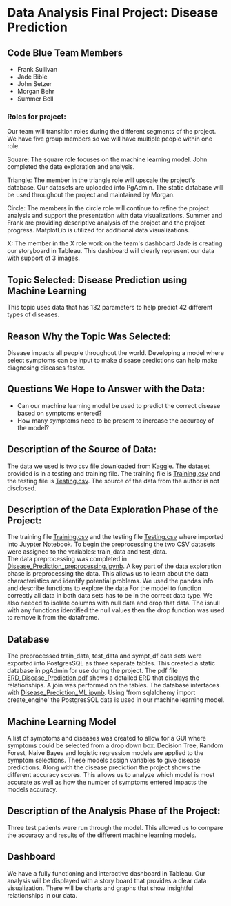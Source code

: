 # Data Analysis Final Project: Disease Prediction

## Code Blue Team Members
* Frank Sullivan
* Jade Bible
* John Setzer
* Morgan Behr 
* Summer Bell


### Roles for project:
Our team will transition roles during the different segments of the project. We have five group members so we will have multiple people within one role.

Square: The square role focuses on the machine learning model. 
John completed the data exploration and analysis. 

Triangle: The member in the triangle role will upscale the project's database. 
Our datasets are uploaded into PgAdmin.
The static database will be used throughout the project and maintained by Morgan. 

Circle: The members in the circle role will continue to refine the project analysis and support the presentation with data visualizations.
Summer and Frank are providing descriptive analysis of the project and the project progress.
MatplotLib is utilized for additional data visualizations.

X: The member in the X role work on the team's dashboard
Jade is creating our storyboard in Tableau.
This dashboard will clearly represent our data with support of 3 images.

## Topic Selected: Disease Prediction using Machine Learning 
This topic uses data that has 132 parameters to help predict 42 different types of diseases. 

## Reason Why the Topic Was Selected: 
Disease impacts all people throughout the world.
Developing a model where select symptoms can be input to make disease predictions can help make diagnosing diseases faster.

## Questions We Hope to Answer with the Data:
 * Can our machine learning model be used to predict the correct disease based on symptoms entered?
 * How many symptoms need to be present to increase the accuracy of the model?


## Description of the Source of Data: 
The data we used is two csv file downloaded from Kaggle. 
The dataset provided is in a testing and training file.
The training file is [Training.csv](Resources/Training.csv) and the testing file is [Testing.csv](Resources/Testing.csv).
The source of the data from the author is not disclosed.

## Description of the Data Exploration Phase of the Project:
The training file [Training.csv](Resources/Training.csv) and the testing file [Testing.csv](Resources/Testing.csv) where imported into Juypter Notebook.
To begin the preprocessing the two CSV datasets were assigned to the variables: train_data and test_data.  
The data preprocessing was completed in [Disease_Prediction_preprocessing.ipynb](Disease_Prediction_preprocessing.ipynb).
A key part of the data exploration phase is preprocessing the data.
This allows us to learn about the data characteristics and identify potential problems.
We used the pandas info and describe functions to explore the data
For the model to function correctly all data in both data sets has to be in the correct data type.
We also needed to isolate columns with null data and drop that data.
The isnull with any functions identified the null values then the drop function was used to remove it from the dataframe.


## Database
The preprocessed train_data, test_data and sympt_df data sets were exported into PostgresSQL as three separate tables.
This created a static database in pgAdmin for use during the project.
The pdf file [ERD_Disease_Prediction.pdf](ERD_Disease_Prediction.pdf) shows a detailed ERD that displays the relationships.
A join was performed on the tables.
The database interfaces with [Disease_Prediction_ML.ipynb](Disease_Prediction_ML.ipynb).
Using 'from sqlalchemy import create_engine' the PostgresSQL data is used in our machine learning model.


## Machine Learning Model
A list of symptoms and diseases was created to allow for a GUI where symptoms could be selected from a drop down box.
Decision Tree, Random Forest, Naive Bayes and logistic regression models are applied to the symptom selections.
These models assign variables to give disease predictions.
Along with the disease prediction the project shows the different accuracy scores.
This allows us to analyze which model is most accurate as well as how the number of symptoms entered impacts the models accuracy.


## Description of the Analysis Phase of the Project:
Three test patients were run through the model.
This allowed us to compare the accuracy and results of the different machine learning models.


## Dashboard
We have a fully functioning and interactive dashboard in Tableau.
Our analysis will be displayed with a story board that provides a clear data visualization.
There will be charts and graphs that show insightful relationships in our data.




 





